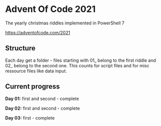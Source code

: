 # Advent Of Code 2021
The yearly christmas riddles implemented in PowerShell 7

https://adventofcode.com/2021

## Structure
Each day get a folder - files starting with 01_ belong to the first riddle and 02_ belong to the second one.
This counts for script files and for misc ressource files like data input.

## Current progress
**Day 01:** first and second - complete

**Day 02:** first and second - complete

**Day 03:** first - complete
